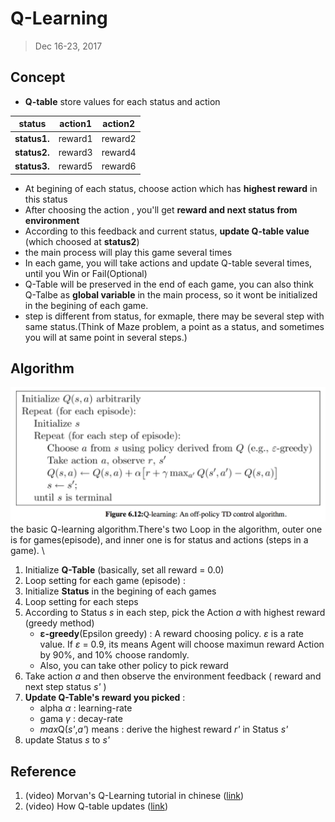 # Q-Learning
> Dec 16-23, 2017

## Concept
- **Q-table** store values for each status and action

| status        | action1       | action2   |
| ------------- |:-------------:| :--------:|
| **status1.**  | reward1		|reward2	|
| **status2.**  | reward3       |reward4    |
| **status3.**  | reward5       |reward6    |

- At begining of each status, choose action which has **highest reward** in this status
- After choosing the action , you'll get **reward and next status from environment**
- According to this feedback and current status, **update Q-table value** (which choosed at **status2**)
- the main process will play this game several times
- In each game, you will take actions and update Q-table several times, until you Win or Fail(Optional)
- Q-Table will be preserved in the end of each game, you can also think Q-Talbe as **global variable** in the main process, so it wont be initialized in the begining of each game.
- step is different from status, for exmaple, there may be several step with same status.(Think of Maze problem, a point as a status, and sometimes you will at same point in several steps.)

## Algorithm
![algorithm](./img/QLearning_algo.png) \
the basic Q-learning algorithm.There's two Loop in the algorithm, outer one is for games(episode), and inner one is for status and actions (steps in a game). \

1. Initialize **Q-Table** (basically, set all reward = 0.0)
2. Loop setting for each game (episode) :
3. Initialize **Status** in the begining of each games
4. Loop setting for each steps
5. According to Status *s* in each step, pick the Action *a* with highest reward (greedy method)
	- **ε-greedy**(Epsilon greedy) : A reward choosing policy. *ε* is a rate value. If *ε* = 0.9, its means Agent will choose maximun reward Action by 90%, and 10% choose randomly.
	- Also, you can take other policy to pick reward
6. Take action *a* and then observe the environment feedback ( reward and next step status *s'* )
7. **Update Q-Table's reward you picked** : 
	- alpha *α* : learning-rate
	- gama *γ* : decay-rate
	- *max*Q(*s'*,*a'*) means : derive the highest reward *r'* in Status *s'*
8. update Status *s* to *s'*

## Reference
1. (video) Morvan's Q-Learning tutorial in chinese ([link](https://morvanzhou.github.io/tutorials/machine-learning/reinforcement-learning/2-2-tabular-q1/))
2. (video) How Q-table updates ([link](https://www.youtube.com/watch?time_continue=207&v=qz_4kDieX64))